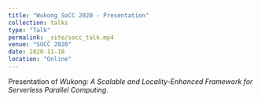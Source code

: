 ```yaml
---
title: "Wukong SoCC 2020 - Presentation"
collection: talks
type: "Talk"
permalink: _site/socc_talk.mp4
venue: "SOCC 2020"
date: 2020-11-18
location: "Online"
---
```


Presentation of _Wukong: A Scalable and Locality-Enhanced Framework for Serverless Parallel Computing_.
